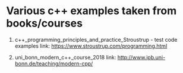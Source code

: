 # Various c++ examples taken from books/courses

1) c++_programming_principles_and_practice_Stroustrup - test code examples
   link: https://www.stroustrup.com/programming.html

2) uni_bonn_modern_c++_course_2018
   link: http://www.ipb.uni-bonn.de/teaching/modern-cpp/
